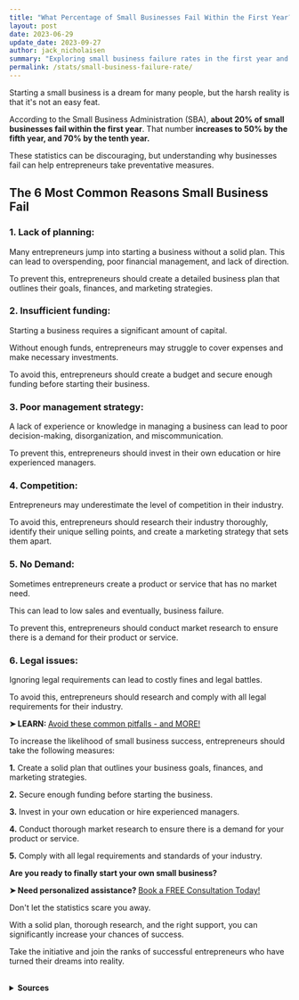 ```yaml
---
title: "What Percentage of Small Businesses Fail Within the First Year?"
layout: post
date: 2023-06-29
update_date: 2023-09-27
author: jack_nicholaisen
summary: "Exploring small business failure rates in the first year and how to increase your chances of success."
permalink: /stats/small-business-failure-rate/
---
```


Starting a small business is a dream for many people, but the harsh reality is that it's not an easy feat. 

According to the Small Business Administration (SBA), **about 20% of small businesses fail within the first year**. That number **increases to 50% by the fifth year, and 70% by the tenth year.** 

These statistics can be discouraging, but understanding why businesses fail can help entrepreneurs take preventative measures.

## The 6 Most Common Reasons Small Business Fail

### 1. Lack of planning:

Many entrepreneurs jump into starting a business without a solid plan. This can lead to overspending, poor financial management, and lack of direction. 

To prevent this, entrepreneurs should create a detailed business plan that outlines their goals, finances, and marketing strategies.

### 2.  Insufficient funding:

Starting a business requires a significant amount of capital. 

Without enough funds, entrepreneurs may struggle to cover expenses and make necessary investments. 

To avoid this, entrepreneurs should create a budget and secure enough funding before starting their business.

### 3.  Poor management strategy:

A lack of experience or knowledge in managing a business can lead to poor decision-making, disorganization, and miscommunication. 

To prevent this, entrepreneurs should invest in their own education or hire experienced managers.

### 4.  Competition:

Entrepreneurs may underestimate the level of competition in their industry. 

To avoid this, entrepreneurs should research their industry thoroughly, identify their unique selling points, and create a marketing strategy that sets them apart.

### 5.  No Demand:

Sometimes entrepreneurs create a product or service that has no market need. 

This can lead to low sales and eventually, business failure. 

To prevent this, entrepreneurs should conduct market research to ensure there is a demand for their product or service.

### 6.  Legal issues:

Ignoring legal requirements can lead to costly fines and legal battles. 

To avoid this, entrepreneurs should research and comply with all legal requirements for their industry.

<p><b>➤ LEARN: </b> <a href="https://www.businessinitiative.org/stats/small-businesses/reasons-why-businesses-fail/" target="_blank"> Avoid these common pitfalls - and MORE!</a></p>

To increase the likelihood of small business success, entrepreneurs should take the following measures:

**1.**  Create a solid plan that outlines your business goals, finances, and marketing strategies.

**2.**  Secure enough funding before starting the business.

**3.**  Invest in your own education or hire experienced managers.

**4.**  Conduct thorough market research to ensure there is a demand for your product or service.

**5.**  Comply with all legal requirements and standards of your industry.

**Are you ready to finally start your own small business?**

<p><b>➤ Need personalized assistance? </b> <a href="https://calendly.com/businessinitiative/30-minute-consultation-call" target="_blank"> Book a FREE Consultation Today!</a></p>

Don't let the statistics scare you away. 

With a solid plan, thorough research, and the right support, you can significantly increase your chances of success.

Take the initiative and join the ranks of successful entrepreneurs who have turned their dreams into reality.

<br>
<details>
<summary><b>Sources</b></summary>
<br>
<ul>
    <li><a href="https://advocacy.sba.gov/wp-content/uploads/2021/12/Small-Business-FAQ-Revised-December-2021.pdf">Small Business Administration: Frequently Asked Questions - 2021</a></li>
    <li><a href="https://www.forbes.com/sites/ericwagner/2013/09/12/five-reasons-8-out-of-10-businesses-fail/?sh=196c3f546978">Forbes: 5 Reasons 8 out of 10 Small Businesses Fail (2018, June 27)</a></li>
    <li><a href="https://www.entrepreneur.com/leadership/10-reasons-why-7-out-of-10-businesses-fail-within-10-years/299522">Entrepreneur - 10 Reasons Why 7 Out of 10 Businesses Fail Within 10 Years</a></li>
</ul>
</details>
